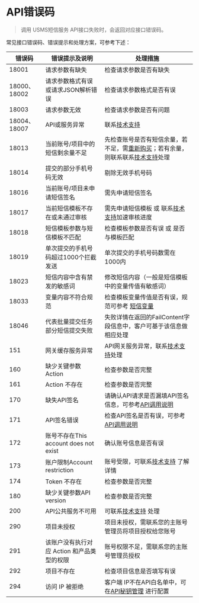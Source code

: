 # API错误码

> 调用 USMS短信服务 API接口失败时，会返回对应接口错误码。

常见接口错误码、错误提示和处理方案，可参考下述：

| **错误码**   | **错误提示及说明**                         | **处理措施**                                                 |
| ------------ | ------------------------------------------ | ------------------------------------------------------------ |
| 18001        | 请求参数有缺失                             | 检查请求参数是否有缺失                                       |
| 18000、18002 | 请求参数格式有误或请求JSON解析错误         | 检查请求参数格式是否有误                                     |
| 18003        | 请求参数无效                               | 检查请求参数是否有问题                                       |
| 18004、18007 | API或服务异常                              | 联系[技术支持](https://www.ucloud.cn/site/service.html)      |
| 18013        | 当前账号/项目中的短信剩余量不足            | 先检查账号是否有短信余量，若不足，需[重新购买](https://console.ucloud.cn/usms?package_type=0&purpose=1&buy_amount=10)；若有余量，则联系联系[技术支持](https://www.ucloud.cn/site/service.html)处理 |
| 18014        | 提交的部分手机号码无效                     | 剔除无效手机号码                                             |
| 18016        | 当前账号/项目未申请短信签名                | 需先申请短信签名                                             |
| 18017        | 当前短信模板不存在或未通过审核             | 需先申请短信模板 或 联系[技术支持](https://www.ucloud.cn/site/service.html)加速审核进度 |
| 18018        | 短信模板参数与短信模板不匹配               | 检查模板参数是否有误 或 是否与模板匹配                       |
| 18019        | 单次提交的手机号码超过1000个拦截发送       | 单次提交的手机号码数需在1000内                               |
| 18023        | 短信内容中含有禁发的敏感词                 | 修改短信内容（一般是短信模板中的变量传值有敏感词）           |
| 18033        | 变量内容不符合规范                         | 检查模板变量传值是否有误，规范可参考 [短信变量](https://docs.ucloud.cn/usms/introduction/2005/2105) |
| 18046        | 代表批量提交任务部分短信提交失败           | 失败详情在返回的FailContent字段信息中，客户可基于该信息做相应处理 |
| 151          | 网关缓存服务异常                           | API网关服务异常，联系[技术支持](https://www.ucloud.cn/site/service.html)处理 |
| 160          | 缺少关键参数Action                         | 检查参数是否完整                                             |
| 161          | Action 不存在                              | 检查参数是否完整                                             |
| 170          | 缺失API签名                                | 请确认API请求是否漏填API签名信息，可参考[API调用说明](https://docs.ucloud.cn/api/summary/README) |
| 171          | API签名错误                                | 检查API签名是否有误，可参考[API调用说明](https://docs.ucloud.cn/api/summary/signature) |
| 172          | 账号不存在This account does not exist      | 确认账号信息是否有误                                         |
| 173          | 账户限制Account restriction                | 账号受限，可联系[技术支持](https://www.ucloud.cn/site/service.html) 了解详情 |
| 174          | Token 不存在                               | 检查参数是否完整                                             |
| 180          | 缺少关键参数API version                    | 检查参数是否完整                                             |
| 200          | API公共服务不可用                          | 可联系[技术支持](https://www.ucloud.cn/site/service.html) 处理 |
| 290          | 项目未授权                                 | 项目未授权，需联系您的主账号管理员将项目授权给您账号         |
| 291          | 该账户没有执行对应 Action 和产品类型的权限 | 账号权限不足，需联系您的主账号管理员授权                     |
| 292          | 项目不存在                                 | 检查项目信息是否填写有误                                     |
| 294          | 访问 IP 被拒绝                             | 客户端 IP不在API白名单中，可在[API秘钥管理](https://console.ucloud.cn/uapi/apikey) 进行配置 |

